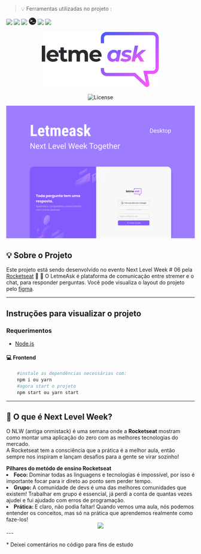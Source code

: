 > 💡 Ferramentas utilizadas no projeto :

<code><img height="20" src="https://upload.wikimedia.org/wikipedia/commons/thumb/a/a7/React-icon.svg/1200px-React-icon.svg.png"></code>
<code><img height="20" src="https://encrypted-tbn0.gstatic.com/images?q=tbn:ANd9GcSrNOA3NJoe1jTieGFscwIvsbd0Jpm6oEE_gA&usqp=CAU"></code>
<code><img height="20" src="https://encrypted-tbn0.gstatic.com/images?q=tbn:ANd9GcSJZSF61dO588rnQBCIXmOaSlYYi1pIBFW0npAtqGdx2PYzxA5aw4cwqxylqSdkS2Z_X5A&usqp=CAU"></code>
<code><img height="20" src="https://raw.githubusercontent.com/github/explore/80688e429a7d4ef2fca1e82350fe8e3517d3494d/topics/terminal/terminal.png"></code>
<code><img height="20" src="https://upload.wikimedia.org/wikipedia/commons/thumb/9/9a/Visual_Studio_Code_1.35_icon.svg/1024px-Visual_Studio_Code_1.35_icon.svg.png"></code>
<code><img height="20" src="https://hackagenda.com.br/wp-content/uploads/2021/03/nlw.png"></code>

<p align="center">
 <img alt="letmeask" title="Letmeask" src="https://raw.githubusercontent.com/AndersonAlvesCoelho/letmeask/c9a7a1b675b2c67a27fe5612e972db483f879dee/src/assets/images/logo.svg" />
</p>

<p align="center">
<img alt="License" src="https://img.shields.io/static/v1?label=license&message=MIT&color=8257E5&labelColor=000000">
</p>

<div align="center">
  <img src="https://raw.githubusercontent.com/AndersonAlvesCoelho/letmeask/c9a7a1b675b2c67a27fe5612e972db483f879dee/src/assets/images/capa.svg" />
</div>

## 💡 Sobre o Projeto

Este projeto está sendo desenvolvido no evento Next Level Week # 06 pela [Rocketseat](https://rocketseat.com.br/) 🚀&nbsp;💜
O LetmeAsk é plataforma de comunicação entre stremer e o chat, para responder perguntas.
Você pode visualiza o layout do projeto pelo [figma](https://www.figma.com/file/u0BQK8rCf2KgzcukdRRCWh/Letmeask/duplicate).

---

## Instruções para visualizar o projeto

### Requerimentos

- [Node.js](https://nodejs.org/en/download/)

#### 💻 Frontend

```bash
    #instale as dependências necessárias com:
    npm i ou yarn
    #agora start o projeto
    npm start ou yarn start
```

<!-- ## 📚 Atividades realizadas

1º dia

- [x] Configuração de ambiente de desenvolvimento
- [x] Configurações iniciais do Firebase

2º dia

- [x] Autenticação de usuarios
- [x] Criação de sala
- [x] Roteamento e navegação -->

---

## 📣 O que é Next Level Week?

<p> 
 O NLW (antiga onmistack) é uma semana onde a <strong>Rocketseat</strong> mostram como montar uma aplicação do zero com as melhores tecnologias do mercado.
<br>
A Rocketseat tem a consciência que a prática é a melhor aula, então sempre nos inspiram e lançam desafios para a gente se virar sozinho!
</p>
<strong>Pilhares do metódo de ensino Rocketseat</strong><br>
<li><strong>Foco: </strong> Dominar todas as linguagens e tecnologias é impossível, por isso é importante focar para ir direto ao ponto sem perder tempo.</li>
<li><strong>Grupo: </strong> A comunidade de devs é uma das melhores comunidades que existem! Trabalhar em grupo é essencial, já perdi a conta de quantas vezes ajudei e fui ajudado com erros de programação.</li>
<li><strong>Prática: </strong> E claro, não podia faltar! Quando vemos uma aula, nós podemos entender os conceitos, mas só na prática que aprendemos realmente como faze-los! </li>

<div align="center">
<img  src="https://www.notion.so/image/https%3A%2F%2Fs3-us-west-2.amazonaws.com%2Fsecure.notion-static.com%2F4b24bb94-c9ea-4984-a8cb-300ce4553abb%2Fnlw4-banner-github.png?table=block&id=d50c626b-7d28-4bfc-b9f0-ea2b42347e3e&spaceId=08f749ff-d06d-49a8-a488-9846e081b224&width=5120&userId=aaa75990-d584-4b7e-a045-99eb29503a22&cache=v2">
</div>
---

<p>
* Deixei comentários no código para fins de estudo
</p>
